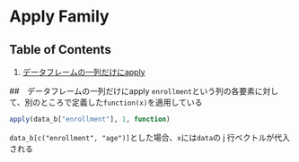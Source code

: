 # Apply Family

## Table of Contents
1. [データフレームの一列だけにapply](#データフレームの一列だけにapply)

##　データフレームの一列だけにapply
`enrollment`という列の各要素に対して、別のところで定義した`function(x)`を適用している
```r
apply(data_b["enrollment"], 1, function)
```
`data_b[c("enrollment", "age")]`とした場合、`x`には`data`の j 行ベクトルが代入される
